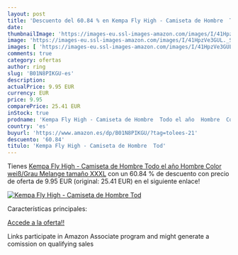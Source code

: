 ```yaml
---
layout: post
title: 'Descuento del 60.84 % en Kempa Fly High - Camiseta de Hombre  Tod'
date: 
thumbnailImage: 'https://images-eu.ssl-images-amazon.com/images/I/41HpzVe3GUL._SL200_.jpg'
image: 'https://images-eu.ssl-images-amazon.com/images/I/41HpzVe3GUL._SL200_.jpg'
images: [ 'https://images-eu.ssl-images-amazon.com/images/I/41HpzVe3GUL._SL200_.jpg' ]
comments: true
category: ofertas
author: ring
slug: 'B01N8PIKGU-es'
description:
actualPrice: 9.95 EUR
currency: EUR
price: 9.95
comparePrice: 25.41 EUR
inStock: true
prodname: 'Kempa Fly High - Camiseta de Hombre  Todo el año  Hombre  Color weiß/Grau Melange  tamaño XXXL'
country: 'es'
buyurl: 'https://www.amazon.es/dp/B01N8PIKGU/?tag=tolees-21'
descuento: '60.84'
titulo: 'Kempa Fly High - Camiseta de Hombre  Tod'
---
```


Tienes [Kempa Fly High - Camiseta de Hombre  Todo el año  Hombre  Color weiß/Grau Melange  tamaño XXXL](https://www.amazon.es/dp/B01N8PIKGU/?tag=tolees-21) con un 60.84 % de descuento con precio de oferta de 9.95 EUR (original: 25.41 EUR) en el siguiente enlace!

[![Kempa Fly High - Camiseta de Hombre  Tod](https://images-eu.ssl-images-amazon.com/images/I/41HpzVe3GUL._SL200_.jpg)](https://www.amazon.es/dp/B01N8PIKGU/?tag=tolees-21)

Características principales:


[Accede a la oferta!!](https://www.amazon.es/dp/B01N8PIKGU/?tag=tolees-21)

Links participate in Amazon Associate program and might generate a comission on qualifying sales


